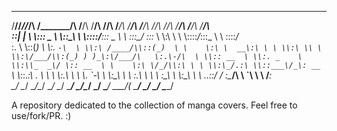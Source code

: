 ___ __ __   ________   ___   __    _______    ________       ______   ______   __   __   ______   ______    ______     
/__//_//_/\ /_______/\ /__/\ /__/\ /______/\  /_______/\     /_____/\ /_____/\ /_/\ /_/\ /_____/\ /_____/\  /_____/\    
\::\| \| \ \\::: _  \ \\::\_\\  \ \\::::__\/__\::: _  \ \    \:::__\/ \:::_ \ \\:\ \\ \ \\::::_\/_\:::_ \ \ \::::_\/_   
 \:.      \ \\::(_)  \ \\:. `-\  \ \\:\ /____/\\::(_)  \ \    \:\ \  __\:\ \ \ \\:\ \\ \ \\:\/___/\\:(_) ) )_\:\/___/\  
  \:.\-/\  \ \\:: __  \ \\:. _    \ \\:\\_  _\/ \:: __  \ \    \:\ \/_/\\:\ \ \ \\:\_/.:\ \\::___\/_\: __ `\ \\_::._\:\ 
   \. \  \  \ \\:.\ \  \ \\. \`-\  \ \\:\_\ \ \  \:.\ \  \ \    \:\_\ \ \\:\_\ \ \\ ..::/ / \:\____/\\ \ `\ \ \ /____\:\
    \__\/ \__\/ \__\/\__\/ \__\/ \__\/ \_____\/   \__\/\__\/     \_____\/ \_____\/ \___/_(   \_____\/ \_\/ \_\/ \_____\/
                                                                                                                        



A repository dedicated to the collection of manga covers. Feel free to use/fork/PR. :)